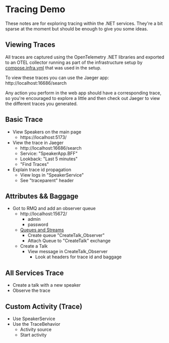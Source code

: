 # Tracing Demo

These notes are for exploring tracing within the .NET services. They're a bit sparse at the moment but should be enough to give you some ideas.

## Viewing Traces

All traces are captured using the OpenTelemetry .NET libraries and exported to an OTEL collector running as part of the infrastructure setup by [compose.infra.yml](../compose.infra.yml) that was used in the setup.

To view these traces you can use the Jaeger app: http://localhost:16686/search

Any action you perform in the web app should have a corresponding trace, so you're encouraged to explore a little and then check out Jaeger to view the different traces you generated.

## Basic Trace

- View Speakers on the main page
  - https://localhost:5173/
- View the trace in Jaeger
  - http://localhost:16686/search
  - Service: "SpeakerApp.BFF"
  - Lookback: "Last 5 minutes"
  - "Find Traces"
- Explain trace id propagation
  - View logs in "SpeakerService"
  - See "traceparent" header

## Attributes && Baggage

- Got to RMQ and add an observer queue
  - http://localhost:15672/
    - admin
    - password
  - [Queues and Streams](http://localhost:15672/#/queues)
    - Create queue "CreateTalk_Observer"
    - Attach Queue to "CreateTalk" exchange
  - Create a Talk
    - View message in CreateTalk_Observer
      - Look at headers for trace id and baggage

## All Services Trace

- Create a talk with a new speaker
- Observe the trace

## Custom Activity (Trace)

- Use SpeakerService
- Use the TraceBehavior
  - Activity source
  - Start activity

